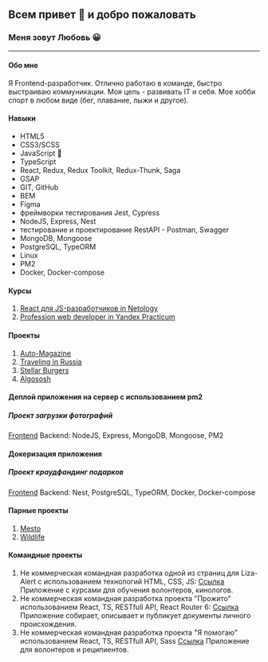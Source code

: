 
## Всем привет 👋 и добро пожаловать
### Меня зовут Любовь :grinning:
______________________

#### **Обо мне**
Я Frontend-разработчик. 
Отлично работаю в команде, быстро выстраиваю коммуникации. Моя цель - развивать IT и себя. Мое хобби спорт в любом виде (бег, плавание, лыжи и другое).

#### Навыки
- HTML5
- CSS3/SCSS 
- JavaScript :revolving_hearts: 
- TypeScript
- React, Redux, Redux Toolkit, Redux-Thunk, Saga
- GSAP
- GIT, GitHub
- BEM
- Figma 
- фреймворки тестирования Jest, Cypress
- NodeJS, Express, Nest
- тестирование и проектирование RestAPI - Postman, Swagger
- MongoDB, Mongoose
- PostgreSQL, TypeORM
- Linux
- PM2
- Docker, Docker-compose

#### Курсы
1. [React для JS-разработчиков in Netology](https://netology.ru/programs/react)
2. [Profession web developer in Yandex Practicum](https://practicum.yandex.ru/web-plus/)

#### Проекты
1. [Auto-Magazine](https://luba-web.github.io/Auto-Magazine/)
2. [Traveling in Russia](https://luba-web.github.io/russian-travel/)
3. [Stellar Burgers](https://luba-web.github.io/stellar-burgers/)
4. [Algososh](https://luba-web.github.io/algososh/)

#### Деплой приложения на сервер с использованием pm2
##### Проект загрузки фотографий
[Frontend](https://mesto.luba-web.nomoredomains.work/)
Backend: NodeJS, Express, MongoDB, Mongoose, PM2

#### Докеризация приложения
##### Проект краудфандинг подарков
[Frontend](https://kpd.luba-web.nomoredomains.work)
Backend: Nest, PostgreSQL, TypeORM, Docker, Docker-compose


#### Парные проекты
1. [Mesto](https://loown101.github.io/mesto-project/index.html)
2. [Wildlife](https://luba-web.github.io/Wildlife/)

#### Командные проекты
1. Не коммерческая командная разработка одной из страниц для Liza-Alert с использованием технологий HTML, CSS, JS: [Ссылка](https://github.com/alexghz81/liza-alert)
Приложение с курсами для обучения волонтеров, кинологов.
2. Не коммерческая командная разработка проекта "Прожито" использованием React, TS, RESTfull API, React Router 6: [Ссылка](https://github.com/Kamil-Kalandarov/Prozhito/tree/develop_team_02)
Приложение собирает, описывает и публикует документы личного происхождения.
3. Не коммерческая командная разработка проекта "Я помогаю" использованием React, TS, RESTfull API, Sass [Ссылка](https://github.com/kuzinartemiy/im-helping)
Приложение для волонтеров и реципиентов.
